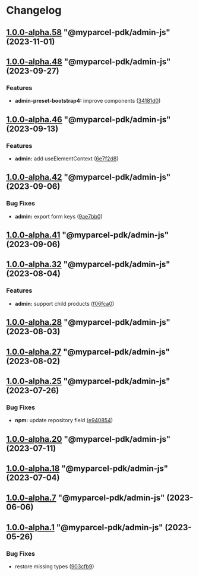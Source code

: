 # Changelog

<!-- MONODEPLOY:BELOW -->

## [1.0.0-alpha.58](https://github.com/myparcelnl/js-pdk/compare/@myparcel-pdk/admin-js@1.0.0-alpha.57...@myparcel-pdk/admin-js@1.0.0-alpha.58) "@myparcel-pdk/admin-js" (2023-11-01)




## [1.0.0-alpha.48](https://github.com/myparcelnl/js-pdk/compare/@myparcel-pdk/admin-js@1.0.0-alpha.47...@myparcel-pdk/admin-js@1.0.0-alpha.48) "@myparcel-pdk/admin-js" (2023-09-27)


### Features

* **admin-preset-bootstrap4:** improve components ([34181d0](https://github.com/myparcelnl/js-pdk/commit/34181d02a5328751746a72fdf9bea603d53d2f1b))




## [1.0.0-alpha.46](https://github.com/myparcelnl/js-pdk/compare/@myparcel-pdk/admin-js@1.0.0-alpha.45...@myparcel-pdk/admin-js@1.0.0-alpha.46) "@myparcel-pdk/admin-js" (2023-09-13)


### Features

* **admin:** add useElementContext ([6e7f2d8](https://github.com/myparcelnl/js-pdk/commit/6e7f2d8b7e13e2dd47940d33c2e6fc5a7d537d8a))




## [1.0.0-alpha.42](https://github.com/myparcelnl/js-pdk/compare/@myparcel-pdk/admin-js@1.0.0-alpha.41...@myparcel-pdk/admin-js@1.0.0-alpha.42) "@myparcel-pdk/admin-js" (2023-09-06)


### Bug Fixes

* **admin:** export form keys ([9ae7bb0](https://github.com/myparcelnl/js-pdk/commit/9ae7bb099d76d0eceebb6659afeee7b7b6607bad))




## [1.0.0-alpha.41](https://github.com/myparcelnl/js-pdk/compare/@myparcel-pdk/admin-js@1.0.0-alpha.40...@myparcel-pdk/admin-js@1.0.0-alpha.41) "@myparcel-pdk/admin-js" (2023-09-06)




## [1.0.0-alpha.32](https://github.com/myparcelnl/js-pdk/compare/@myparcel-pdk/admin-js@1.0.0-alpha.31...@myparcel-pdk/admin-js@1.0.0-alpha.32) "@myparcel-pdk/admin-js" (2023-08-04)


### Features

* **admin:** support child products ([f06fca0](https://github.com/myparcelnl/js-pdk/commit/f06fca08a3b2ec5575efb6b59978a75caca76b4d))




## [1.0.0-alpha.28](https://github.com/myparcelnl/js-pdk/compare/@myparcel-pdk/admin-js@1.0.0-alpha.27...@myparcel-pdk/admin-js@1.0.0-alpha.28) "@myparcel-pdk/admin-js" (2023-08-03)




## [1.0.0-alpha.27](https://github.com/myparcelnl/js-pdk/compare/@myparcel-pdk/admin-js@1.0.0-alpha.26...@myparcel-pdk/admin-js@1.0.0-alpha.27) "@myparcel-pdk/admin-js" (2023-08-02)




## [1.0.0-alpha.25](https://github.com/myparcelnl/js-pdk/compare/@myparcel-pdk/admin-js@1.0.0-alpha.24...@myparcel-pdk/admin-js@1.0.0-alpha.25) "@myparcel-pdk/admin-js" (2023-07-26)


### Bug Fixes

* **npm:** update repository field ([e940854](https://github.com/myparcelnl/js-pdk/commit/e940854ba1d99c0fcdada8b66f88a7c7e6060272))




## [1.0.0-alpha.20](https://github/myparcelnl/js-pdk/compare/@myparcel-pdk/admin-js@1.0.0-alpha.19...@myparcel-pdk/admin-js@1.0.0-alpha.20) "@myparcel-pdk/admin-js" (2023-07-11)




## [1.0.0-alpha.18](https://github/myparcelnl/js-pdk/compare/@myparcel-pdk/admin-js@1.0.0-alpha.17...@myparcel-pdk/admin-js@1.0.0-alpha.18) "@myparcel-pdk/admin-js" (2023-07-04)




## [1.0.0-alpha.7](https://github/myparcelnl/js-pdk/compare/@myparcel-pdk/admin-js@1.0.0-alpha.6...@myparcel-pdk/admin-js@1.0.0-alpha.7) "@myparcel-pdk/admin-js" (2023-06-06)




## [1.0.0-alpha.1](https://github/myparcelnl/js-pdk/compare/@myparcel-pdk/admin-js@1.0.0-alpha.0...@myparcel-pdk/admin-js@1.0.0-alpha.1) "@myparcel-pdk/admin-js" (2023-05-26)


### Bug Fixes

* restore missing types ([903cfb9](https://github/myparcelnl/js-pdk/commit/903cfb95f161bb5b49fbb91c4f96a7e44c524db8))


